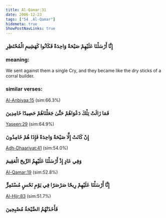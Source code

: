 ```yaml
---
title: Al-Qamar:31
date: 2006-12-23
tags: ["54 .Al-Qamar"]
hidemeta: true 
ShowPostNavLinks: true 
---
```

### إِنَّا أَرْسَلْنَا عَلَيْهِمْ صَيْحَةً وَاحِدَةً فَكَانُوا كَهَشِيمِ الْمُحْتَظِرِ
### meaning: 
We sent against them a single Cry, and they became like the dry sticks of a corral builder.
### similar verses: 

[Al-Anbiyaa:15](/21/15) (sim:66.3%)

### فَمَا زَالَتْ تِلْكَ دَعْوَاهُمْ حَتَّىٰ جَعَلْنَاهُمْ حَصِيدًا خَامِدِينَ

[Yaseen:29](/36/29) (sim:64.9%)

### إِنْ كَانَتْ إِلَّا صَيْحَةً وَاحِدَةً فَإِذَا هُمْ خَامِدُونَ

[Adh-Dhaariyat:41](/51/41) (sim:54.0%)

### وَفِي عَادٍ إِذْ أَرْسَلْنَا عَلَيْهِمُ الرِّيحَ الْعَقِيمَ

[Al-Qamar:19](/54/19) (sim:52.8%)

### إِنَّا أَرْسَلْنَا عَلَيْهِمْ رِيحًا صَرْصَرًا فِي يَوْمِ نَحْسٍ مُسْتَمِرٍّ

[Al-Hijr:83](/15/83) (sim:51.7%)

### فَأَخَذَتْهُمُ الصَّيْحَةُ مُصْبِحِينَ
